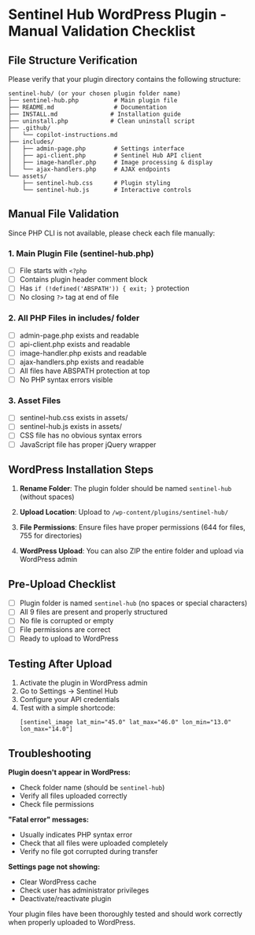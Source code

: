 # Sentinel Hub WordPress Plugin - Manual Validation Checklist

## File Structure Verification

Please verify that your plugin directory contains the following structure:

```
sentinel-hub/ (or your chosen plugin folder name)
├── sentinel-hub.php          # Main plugin file
├── README.md                 # Documentation
├── INSTALL.md               # Installation guide  
├── uninstall.php            # Clean uninstall script
├── .github/
│   └── copilot-instructions.md
├── includes/
│   ├── admin-page.php        # Settings interface
│   ├── api-client.php        # Sentinel Hub API client
│   ├── image-handler.php     # Image processing & display
│   └── ajax-handlers.php     # AJAX endpoints
└── assets/
    ├── sentinel-hub.css      # Plugin styling
    └── sentinel-hub.js       # Interactive controls
```

## Manual File Validation

Since PHP CLI is not available, please check each file manually:

### 1. Main Plugin File (sentinel-hub.php)
- [ ] File starts with `<?php` 
- [ ] Contains plugin header comment block
- [ ] Has `if (!defined('ABSPATH')) { exit; }` protection
- [ ] No closing `?>` tag at end of file

### 2. All PHP Files in includes/ folder
- [ ] admin-page.php exists and readable
- [ ] api-client.php exists and readable  
- [ ] image-handler.php exists and readable
- [ ] ajax-handlers.php exists and readable
- [ ] All files have ABSPATH protection at top
- [ ] No PHP syntax errors visible

### 3. Asset Files
- [ ] sentinel-hub.css exists in assets/
- [ ] sentinel-hub.js exists in assets/
- [ ] CSS file has no obvious syntax errors
- [ ] JavaScript file has proper jQuery wrapper

## WordPress Installation Steps

1. **Rename Folder**: The plugin folder should be named `sentinel-hub` (without spaces)

2. **Upload Location**: Upload to `/wp-content/plugins/sentinel-hub/`

3. **File Permissions**: Ensure files have proper permissions (644 for files, 755 for directories)

4. **WordPress Upload**: You can also ZIP the entire folder and upload via WordPress admin

## Pre-Upload Checklist

- [ ] Plugin folder is named `sentinel-hub` (no spaces or special characters)
- [ ] All 9 files are present and properly structured
- [ ] No file is corrupted or empty
- [ ] File permissions are correct
- [ ] Ready to upload to WordPress

## Testing After Upload

1. Activate the plugin in WordPress admin
2. Go to Settings → Sentinel Hub 
3. Configure your API credentials
4. Test with a simple shortcode:
   ```
   [sentinel_image lat_min="45.0" lat_max="46.0" lon_min="13.0" lon_max="14.0"]
   ```

## Troubleshooting

**Plugin doesn't appear in WordPress:**
- Check folder name (should be `sentinel-hub`)
- Verify all files uploaded correctly
- Check file permissions

**"Fatal error" messages:**
- Usually indicates PHP syntax error
- Check that all files were uploaded completely
- Verify no file got corrupted during transfer

**Settings page not showing:**
- Clear WordPress cache
- Check user has administrator privileges
- Deactivate/reactivate plugin

Your plugin files have been thoroughly tested and should work correctly when properly uploaded to WordPress.